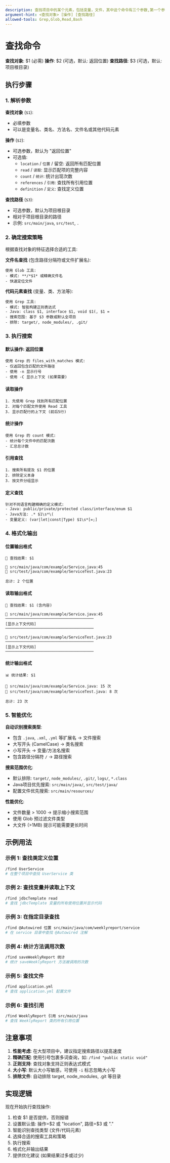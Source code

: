 ```yaml
---
description: 查找项目中的某个元素，包括变量，文件，其中这个命令有三个参数,第一个参数是查找对象,第二个参数是查询到做什么，可以省略，默认是返回位置 第三个参数是查找路径，对于项目的相对路径，第三个参数可以省略，若省略就是从项目的根目录进行查询
argument-hint: <查找对象> [操作] [查找路径]
allowed-tools: Grep,Glob,Read,Bash
---
```


# 查找命令

**查找对象**: $1 (必需)
**操作**: $2 (可选，默认: 返回位置)
**查找路径**: $3 (可选，默认: 项目根目录)

## 执行步骤

### 1. 解析参数

**查找对象** (`$1`):
- 必填参数
- 可以是变量名、类名、方法名、文件名或其他代码元素

**操作** (`$2`):
- 可选参数，默认为 "返回位置"
- 可选值:
  - `location` / `位置` / 留空: 返回所有匹配位置
  - `read` / `读取`: 显示匹配项的完整内容
  - `count` / `统计`: 统计出现次数
  - `references` / `引用`: 查找所有引用位置
  - `definition` / `定义`: 查找定义位置

**查找路径** (`$3`):
- 可选参数，默认为项目根目录
- 相对于项目根目录的路径
- 示例: `src/main/java`, `src/test`, `.`

### 2. 确定搜索策略

根据查找对象的特征选择合适的工具:

**文件名查找** (包含路径分隔符或文件扩展名):
```
使用 Glob 工具:
- 模式: **/*$1* 或精确文件名
- 快速定位文件
```

**代码元素查找** (变量、类、方法等):
```
使用 Grep 工具:
- 模式: 智能构建正则表达式
- Java: class $1, interface $1, void $1(, $1 =
- 搜索范围: 基于 $3 参数或默认全项目
- 排除: target/, node_modules/, .git/
```

### 3. 执行搜索

#### 默认操作: 返回位置
```
使用 Grep 的 files_with_matches 模式:
- 仅返回包含匹配的文件路径
- 使用 -n 显示行号
- 使用 -C 显示上下文 (如果需要)
```

#### 读取操作
```
1. 先使用 Grep 找到所有匹配位置
2. 对每个匹配文件使用 Read 工具
3. 显示匹配行的上下文 (前后5行)
```

#### 统计操作
```
使用 Grep 的 count 模式:
- 统计每个文件中的匹配次数
- 汇总总计数
```

#### 引用查找
```
1. 搜索所有提及 $1 的位置
2. 排除定义本身
3. 按文件分组显示
```

#### 定义查找
```
针对不同语言构建精确的定义模式:
- Java: public/private/protected class/interface/enum $1
- Java方法: .* $1\s*\(
- 变量定义: (var|let|const|Type) $1\s*[=;]
```

### 4. 格式化输出

#### 位置输出格式
```
📁 查找结果: $1

📍 src/main/java/com/example/Service.java:45
📍 src/test/java/com/example/ServiceTest.java:23

总计: 2 个位置
```

#### 读取输出格式
```
📁 查找结果: $1 (含内容)

📄 src/main/java/com/example/Service.java:45
───────────────────────────────────────
[显示上下文代码]
───────────────────────────────────────

📄 src/test/java/com/example/ServiceTest.java:23
───────────────────────────────────────
[显示上下文代码]
───────────────────────────────────────
```

#### 统计输出格式
```
📊 统计结果: $1

📄 src/main/java/com/example/Service.java: 15 次
📄 src/test/java/com/example/ServiceTest.java: 8 次

总计: 23 次
```

### 5. 智能优化

**自动识别搜索类型**:
- 包含 `.java`, `.xml`, `.yml` 等扩展名 → 文件搜索
- 大写开头 (CamelCase) → 类名搜索
- 小写开头 → 变量/方法名搜索
- 包含路径分隔符 `/` → 路径搜索

**搜索范围优化**:
- 默认排除: `target/`, `node_modules/`, `.git/`, `logs/`, `*.class`
- Java项目优先搜索: `src/main/java/`, `src/test/java/`
- 配置文件优先搜索: `src/main/resources/`

**性能优化**:
- 文件数量 > 1000 → 提示缩小搜索范围
- 使用 Glob 预过滤文件类型
- 大文件 (>1MB) 提示可能需要更长时间

## 示例用法

### 示例 1: 查找类定义位置
```bash
/find UserService
# 在整个项目中查找 UserService 类
```

### 示例 2: 查找变量并读取上下文
```bash
/find jdbcTemplate read
# 查找 jdbcTemplate 变量的所有使用位置并显示代码
```

### 示例 3: 在指定目录查找
```bash
/find @Autowired 位置 src/main/java/com/weeklyreport/service
# 在 service 目录中查找 @Autowired 注解
```

### 示例 4: 统计方法调用次数
```bash
/find saveWeeklyReport 统计
# 统计 saveWeeklyReport 方法被调用的次数
```

### 示例 5: 查找文件
```bash
/find application.yml
# 查找 application.yml 配置文件
```

### 示例 6: 查找引用
```bash
/find WeeklyReport 引用 src/main/java
# 查找 WeeklyReport 类的所有引用位置
```

## 注意事项

1. **性能考虑**: 在大型项目中，建议指定搜索路径以提高速度
2. **精确匹配**: 使用引号包裹多词查询，如: `/find "public static void"`
3. **正则支持**: 查找对象支持正则表达式模式
4. **大小写**: 默认大小写敏感，可使用 `-i` 标志忽略大小写
5. **排除文件**: 自动排除 target, node_modules, .git 等目录

## 实现逻辑

现在开始执行查找操作:

1. 检查 $1 是否提供，否则报错
2. 设置默认值: 操作=$2 或 "location", 路径=$3 或 "."
3. 智能识别查找类型 (文件/代码元素)
4. 选择合适的搜索工具和策略
5. 执行搜索
6. 格式化并输出结果
7. 提供优化建议 (如果结果过多或过少)
